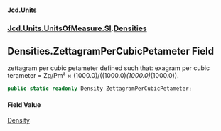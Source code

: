 #### [Jcd.Units](index.md 'index')
### [Jcd.Units.UnitsOfMeasure.SI](Jcd.Units.UnitsOfMeasure.SI.md 'Jcd.Units.UnitsOfMeasure.SI').[Densities](Densities.md 'Jcd.Units.UnitsOfMeasure.SI.Densities')

## Densities.ZettagramPerCubicPetameter Field

zettagram per cubic petameter defined such that: exagram per cubic terameter = Zg/Pm³ × (1000.0)/((1000.0)*(1000.0)*(1000.0)).

```csharp
public static readonly Density ZettagramPerCubicPetameter;
```

#### Field Value
[Density](Density.md 'Jcd.Units.UnitTypes.Density')